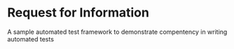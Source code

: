 # Request for Information
A sample automated test framework to demonstrate compentency in writing automated tests
